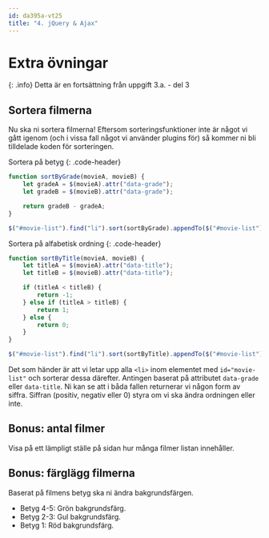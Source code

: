 ```yaml
---
id: da395a-vt25
title: "4. jQuery & Ajax"
---
```


# Extra övningar

{: .info}
Detta är en fortsättning från uppgift 3.a. - del 3

## Sortera filmerna

Nu ska ni sortera filmerna! Eftersom sorteringsfunktioner inte är något vi gått igenom (och i vissa fall något vi använder plugins för) så kommer ni bli tilldelade koden för sorteringen.

Sortera på betyg
{: .code-header}

``` js
function sortByGrade(movieA, movieB) {
    let gradeA = $(movieA).attr("data-grade");
    let gradeB = $(movieB).attr("data-grade");

    return gradeB - gradeA;
}

$("#movie-list").find("li").sort(sortByGrade).appendTo($("#movie-list"));
```

Sortera på alfabetisk ordning
{: .code-header}

``` js
function sortByTitle(movieA, movieB) {
    let titleA = $(movieA).attr("data-title");
    let titleB = $(movieB).attr("data-title");

    if (titleA < titleB) {
        return -1;
    } else if (titleA > titleB) {
        return 1;
    } else {
        return 0;
    }
}

$("#movie-list").find("li").sort(sortByTitle).appendTo($("#movie-list"));
```

Det som händer är att vi letar upp alla `<li>` inom elementet med `id="movie-list"` och sorterar dessa därefter. Antingen baserat på attributet `data-grade` eller `data-title`. Ni kan se att i båda fallen returnerar vi någon form av siffra. Siffran (positiv, negativ eller 0) styra om vi ska ändra ordningen eller inte.

## Bonus: antal filmer

Visa på ett lämpligt ställe på sidan hur många filmer listan innehåller.

## Bonus: färglägg filmerna

Baserat på filmens betyg ska ni ändra bakgrundsfärgen.

* Betyg 4-5: Grön bakgrundsfärg.
* Betyg 2-3: Gul bakgrundsfärg.
* Betyg 1: Röd bakgrundsfärg.